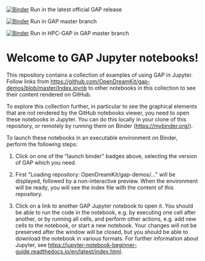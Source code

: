 [![Binder](https://mybinder.org/badge.svg)](https://mybinder.org/v2/gh/OpenDreamKit/gap-demos/master?filepath=Index.ipynb) Run in the latest official GAP release

[![Binder](https://mybinder.org/badge.svg)](https://mybinder.org/v2/gh/OpenDreamKit/gap-demos/gap-master?filepath=Index.ipynb) Run in GAP master branch

[![Binder](https://mybinder.org/badge.svg)](https://mybinder.org/v2/gh/OpenDreamKit/gap-demos/hpc-gap?filepath=Index.ipynb) Run in HPC-GAP in GAP master branch

# Welcome to GAP Jupyter notebooks!

This repository contains a collection of examples of using GAP in Jupyter.
Follow links from <https://github.com/OpenDreamKit/gap-demos/blob/master/Index.ipynb>
to other notebooks in this collection to see their content rendered on GitHub.

To explore this collection further, in particular to see the graphical elements
that are not rendered by the GitHub notebooks viewer, you need to open these 
notebooks in Jupyter. You can do this locally in your clone of this repository,
or remotely by running them on Binder (<https://mybinder.org/>).

To launch these notebooks in an executable environment on Binder, perform
the following steps:

1. Click on one of the "launch binder" badges above, selecting the
version of GAP which you need.

2. First "Loading repository: OpenDreamKit/gap-demos/..." will be 
displayed, followed by a non-interactive preview. When the environment
will be ready, you will see the index file with the content of this
repository.

3. Click on a link to another GAP Jupyter notebook to open it.
You should be able to run the code in the notebook, e.g. by executing one cell
after another, or by running all cells, and perform other actions, e.g. add
new cells to the notebook, or start a new notebook. Your changes will not be
preserved after the window will be closed, but you should be able to download
the notebook in various formats. For further information about Jupyter, see 
<https://jupyter-notebook-beginner-guide.readthedocs.io/en/latest/index.html>.
